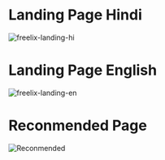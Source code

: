 # Landing Page Hindi
![freelix-landing-hi](https://github.com/Amrit-Raj12/netflix--app/assets/67092088/47776a23-da7d-4036-89ee-abb02970dae2)
# Landing Page English
![freelix-landing-en](https://github.com/Amrit-Raj12/netflix--app/assets/67092088/8d6eabed-19a1-4df8-828f-6622887d6180)
# Reconmended Page
![Reconmended](https://github.com/Amrit-Raj12/netflix--app/assets/67092088/4c093bff-5dfb-4329-ba9a-5573589c0498)


